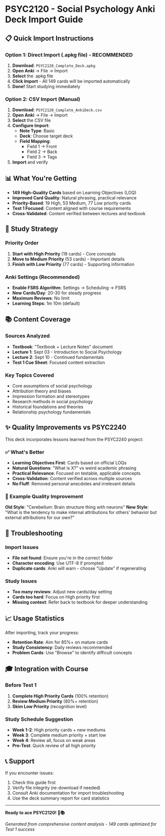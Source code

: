 # PSYC2120 - Social Psychology Anki Deck Import Guide

## 📋 Quick Import Instructions

### Option 1: Direct Import (.apkg file) - RECOMMENDED
1. **Download**: `PSYC2120_Complete_Deck.apkg`
2. **Open Anki** → File → Import
3. **Select** the .apkg file
4. **Click Import** - All 149 cards will be imported automatically
5. **Done!** Start studying immediately

### Option 2: CSV Import (Manual)
1. **Download**: `PSYC2120_Complete_AnkiDeck.csv`
2. **Open Anki** → File → Import
3. **Select** the CSV file
4. **Configure Import**:
   - **Note Type**: Basic
   - **Deck**: Choose target deck
   - **Field Mapping**:
     - Field 1 → Front
     - Field 2 → Back  
     - Field 3 → Tags
5. **Import** and verify

## 📊 What You're Getting

- **149 High-Quality Cards** based on Learning Objectives (LOQ)
- **Improved Card Quality**: Natural phrasing, practical relevance
- **Priority-Based**: 19 High, 53 Medium, 77 Low priority cards
- **Test 1 Focused**: Content aligned with course requirements
- **Cross-Validated**: Content verified between lectures and textbook

## 🎯 Study Strategy

### Priority Order
1. **Start with High Priority** (19 cards) - Core concepts
2. **Move to Medium Priority** (53 cards) - Important details  
3. **Finish with Low Priority** (77 cards) - Supporting information

### Anki Settings (Recommended)
- **Enable FSRS Algorithm**: Settings → Scheduling → FSRS
- **New Cards/Day**: 20-30 for steady progress
- **Maximum Reviews**: No limit
- **Learning Steps**: 1m 10m (default)

## 📚 Content Coverage

### Sources Analyzed
- **Textbook**: "Textbook + Lecture Notes" document
- **Lecture 1**: Sept 03 - Introduction to Social Psychology
- **Lecture 2**: Sept 10 - Continued fundamentals
- **Test 1 Cue Sheet**: Focused content extraction

### Key Topics Covered
- Core assumptions of social psychology
- Attribution theory and biases
- Impression formation and stereotypes
- Research methods in social psychology
- Historical foundations and theories
- Relationship psychology fundamentals

## ✨ Quality Improvements vs PSYC2240

This deck incorporates lessons learned from the PSYC2240 project:

### ✅ What's Better
- **Learning Objectives First**: Cards based on official LOQs
- **Natural Questions**: "What is X?" vs weird academic phrasing
- **Practical Relevance**: Focused on testable, applicable concepts
- **Cross-Validation**: Content verified across multiple sources
- **No Fluff**: Removed personal anecdotes and irrelevant details

### 🎯 Example Quality Improvement
**Old Style**: "Cerebellum: Brain structure thing with neurons"
**New Style**: "What is the tendency to make internal attributions for others' behavior but external attributions for our own?"

## 🔧 Troubleshooting

### Import Issues
- **File not found**: Ensure you're in the correct folder
- **Character encoding**: Use UTF-8 if prompted
- **Duplicate cards**: Anki will warn - choose "Update" if regenerating

### Study Issues  
- **Too many reviews**: Adjust new cards/day setting
- **Cards too hard**: Focus on High priority first
- **Missing context**: Refer back to textbook for deeper understanding

## 📈 Usage Statistics

After importing, track your progress:
- **Retention Rate**: Aim for 85%+ on mature cards
- **Study Consistency**: Daily reviews recommended
- **Problem Cards**: Use "Browse" to identify difficult concepts

## 🎓 Integration with Course

### Before Test 1
1. **Complete High Priority Cards** (100% retention)
2. **Review Medium Priority** (80%+ retention)  
3. **Skim Low Priority** (recognition level)

### Study Schedule Suggestion
- **Week 1-2**: High priority cards + new mediums
- **Week 3**: Complete medium priority + start low
- **Week 4**: Review all, focus on weak areas
- **Pre-Test**: Quick review of all high priority

## 📞 Support

If you encounter issues:
1. Check this guide first
2. Verify file integrity (re-download if needed)
3. Consult Anki documentation for import troubleshooting
4. Use the deck summary report for card statistics

---

**Ready to ace PSYC2120! 🧠📚**

*Generated from comprehensive content analysis - 149 cards optimized for Test 1 success*